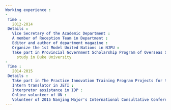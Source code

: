 ```yaml
---
Working experience : 
- 
 Time :  
   2012-2014
 Details : 
   Vice Secretary of the Academic Department :
   A member of Reception Team in Department : 
   Editor and author of department magazine :
   Organize the 1st Model United Nations in NJFU : 
   Take part in Provincial Government Scholarship Program of Overseas Studies for Undergraduates : 
     study in Duke University
-
 Time : 
   2014-2015
 Details : 
   Take part in The Practice Innovation Training Program Projects for the Jiangsu College students : 
   Intern translator in JETI : 
   Interpretor assistance in IDP : 
   Online volunteer of UN : 
   Volunteer of 2015 Nanjing Major's International Consultative Conference : 
---
```

